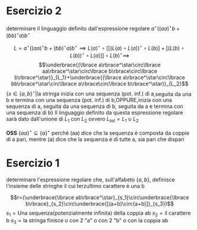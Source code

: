 
# Esercizio 2
determinare il linguaggio definito dall'espressione regolare $a^\star((aa)^\star b+(bb)^\star a)b^\star$ 

$$L=a^\star((aa)^\star b+(bb)^\star a)b^\star\implies L(a)^\star\circ [[(L(a)\circ L(a))^\star\circ L(b)] + [(L(b)\circ L(b))^\star\circ L(a)]]\circ L(b)^\star\implies$$
$$\underbrace{(\lbrace a\rbrace^\star\circ\lbrace aa\rbrace^\star\circ\lbrace b\rbrace\circ\lbrace b\rbrace^\star)}_{L_1}+\underbrace{(\lbrace a\rbrace^\star\circ\lbrace bb\rbrace^\star\circ\lbrace a\rbrace\circ\lbrace b\rbrace^\star)}_{L_2}$$
$\lbrace x\in\lbrace a,b\rbrace^\star|\text{la stringa inizia con una sequenza (pot. inf.) di a}$,$\text{seguita da una b e termina con una sequenza (pot. inf.) di b}$,OPPURE,$\text{inizia con una sequenza di a, seguita da una sequenza di b, seguita da a e termina con una sequenza di b}\rbrace$
Il linguaggio definito da questa espressione regolare sarà dato dall'unione di $L_1$ con $L_2$ ovvero $L_{tot}=L_1\cup L_2$

**OSS** $\lbrace aa\rbrace^\star\subseteq\lbrace a\rbrace^\star$
$\text{perchè (aa) dice che la sequenza è composta da coppie di a pari,}$
$\text{mentre (a) dice che la sequenza è di tutte a, sia pari che dispari}$ 

# Esercizio 1
determinare l'espressione regolare che, sull'alfabeto $\lbrace a,b\rbrace$, definisce l'insieme delle stringhe il cui terzultimo carattere è una b

$$r=(\underbrace{\lbrace ab\rbrace^\star}_{s_1}\circ\underbrace{\lbrace b\rbrace}_{s_2}\circ\underbrace{[(a+b)\circ(a+b)]}_{s_3})$$
$s_1=\text{Una sequenza(potenzialmente infinita) della coppia ab}$
$s_2=\text{il carattere b}$
$s_3=\text{la stringa finisce o con 2 "a" o con 2 "b" o con la coppia ab}$




